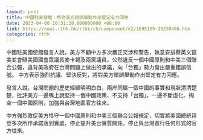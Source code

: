 ```yaml
---
layout: post
title: 中國駐美使館︰將對美方錯誤舉動作出堅定有力回應
date: 2023-04-06 10:31:28.000000000 +08:00
link: https://news.rthk.hk/rthk/ch/component/k2/1695169-20230406.htm
categories: rthk
---
```


中國駐美國使館發言人說，美方不顧中方多次嚴正交涉和警告，執意安排蔡英文竄美並會晤美國國會眾議長麥卡錫及兩黨議員，公然違反一個中國原則和中美三個聯合公報，違背美政府在台灣問題上做出的承諾，向「台獨」勢力發出嚴重錯誤信號。 中方表示強烈抗議、堅決反對，將對美方錯誤舉動作出堅定有力回應。 

發言人說，台灣問題的歷史經緯明明白白，兩岸同屬一個中國的事實和現狀清清楚楚，批評美方一邊嘴上說堅持一個中國政策、不支持「台獨」，一邊不斷虛化、掏空一個中國原則，加強與台灣地區官方往來。

中方強烈敦促美方恪守一個中國原則和中美三個聯合公報規定，切實將美國總統拜登多次所作承諾落到實處，停止提升美台實質關係，停止與台灣進行任何形式的官方往來。
